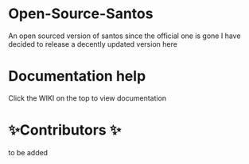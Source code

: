 # Open-Source-Santos
An open sourced version of santos since the official one is gone I have decided to release a decently updated version here


# Documentation help
Click the WIKI on the top to view documentation 


# ✨Contributors ✨  
to be added
